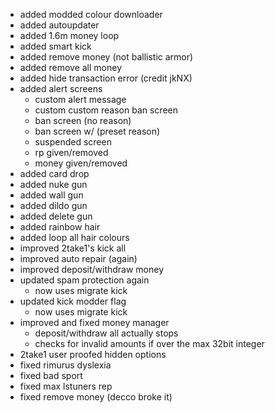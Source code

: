 - added modded colour downloader
- added autoupdater
- added 1.6m money loop
- added smart kick
- added remove money (not ballistic armor)
- added remove all money
- added hide transaction error (credit jkNX)
- added alert screens
    - custom alert message
    - custom custom reason ban screen
    - ban screen (no reason)
    - ban screen w/ (preset reason)
    - suspended screen
    - rp given/removed
    - money given/removed
- added card drop
- added nuke gun
- added wall gun
- added dildo gun
- added delete gun
- added rainbow hair
- added loop all hair colours
- improved 2take1's kick all
- improved auto repair (again)
- improved deposit/withdraw money
- updated spam protection again
    - now uses migrate kick
- updated kick modder flag
    - now uses migrate kick
- improved and fixed money manager
    - deposit/withdraw all actually stops
    - checks for invalid amounts if over the max 32bit integer
- 2take1 user proofed hidden options
- fixed rimurus dyslexia
- fixed bad sport
- fixed max lstuners rep
- fixed remove money (decco broke it)